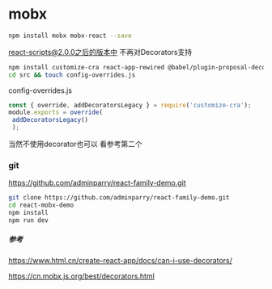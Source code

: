 # mobx

``` bash
npm install mobx mobx-react --save
```

react-scripts@2.0.0之后的版本中 不再对Decorators支持

``` bash
npm install customize-cra react-app-rewired @babel/plugin-proposal-decorators --save
cd src && touch config-overrides.js

```
config-overrides.js
``` javascript
const { override, addDecoratorsLegacy } = require('customize-cra');
module.exports = override(
 addDecoratorsLegacy()
 );
```
当然不使用decorator也可以 看参考第二个

### git
https://github.com/adminparry/react-family-demo.git
``` bash
git clone https://github.com/adminparry/react-family-demo.git
cd react-mobx-demo
npm install 
npm run dev
```


##### 参考

https://www.html.cn/create-react-app/docs/can-i-use-decorators/

https://cn.mobx.js.org/best/decorators.html